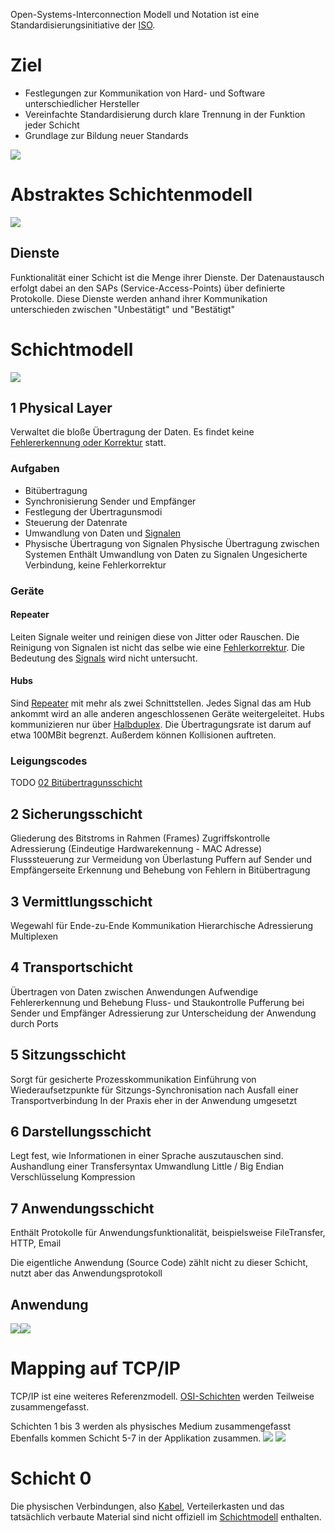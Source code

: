 Open-Systems-Interconnection Modell und Notation ist eine Standardisierungsinitiative der [ISO](Basics.md#Institutionell).
# Ziel
- Festlegungen zur Kommunikation von Hard- und Software unterschiedlicher Hersteller
- Vereinfachte Standardisierung durch klare Trennung in der Funktion jeder Schicht
- Grundlage zur Bildung neuer Standards

![](Schichtenbildung.png)
# Abstraktes Schichtenmodell

![](Abstraktes%20Schichtenmodell.png)

## Dienste
Funktionalität einer Schicht ist die Menge ihrer Dienste.
Der Datenaustausch erfolgt dabei an den SAPs (Service-Access-Points) über definierte Protokolle.
Diese Dienste werden anhand ihrer Kommunikation unterschieden zwischen "Unbestätigt" und "Bestätigt"

# Schichtmodell

![](Schichtmodell.png)
## 1 Physical Layer
Verwaltet die bloße Übertragung der Daten. Es findet keine  [Fehlererkennung oder Korrektur](Codes.md#Fehlerumgang) statt.

### Aufgaben
- Bitübertragung
- Synchronisierung Sender und Empfänger
- Festlegung der Übertragunsmodi
- Steuerung der Datenrate
- Umwandlung von Daten und [Signalen](Basics.md#Signal)
- Physische Übertragung von Signalen
Physische Übertragung zwischen Systemen
Enthält Umwandlung von Daten zu Signalen
Ungesicherte Verbindung, keine Fehlerkorrektur
### Geräte
#### Repeater
Leiten Signale weiter und reinigen diese von Jitter oder Rauschen. Die Reinigung von Signalen ist nicht das selbe wie eine [Fehlerkorrektur](Codes.md#Fehlerkorrektur). Die Bedeutung des [Signals](Basics.md#Signal) wird nicht untersucht.
#### Hubs
Sind [Repeater](#Repeater) mit mehr als zwei Schnittstellen. Jedes Signal das am Hub ankommt wird an alle anderen angeschlossenen Geräte weitergeleitet.
Hubs kommunizieren nur über [Halbduplex](Basics.md#Halbduplex).
Die Übertragungsrate ist darum auf etwa 100MBit begrenzt. Außerdem können Kollisionen auftreten.

### Leigungscodes
TODO
[02 Bitübertragunsschicht](02%20Bitübertragunsschicht.md)

## 2 Sicherungsschicht
Gliederung des Bitstroms in Rahmen (Frames)
Zugriffskontrolle
Adressierung (Eindeutige Hardwarekennung - MAC Adresse)
Flusssteuerung zur Vermeidung von Überlastung
Puffern auf Sender und Empfängerseite
Erkennung und Behebung von Fehlern in Bitübertragung

## 3 Vermittlungsschicht
Wegewahl für Ende-zu-Ende Kommunikation
Hierarchische Adressierung
Multiplexen

## 4 Transportschicht
Übertragen von Daten zwischen Anwendungen
Aufwendige Fehlererkennung und Behebung
Fluss- und Staukontrolle
Pufferung bei Sender und Empfänger
Adressierung zur Unterscheidung der Anwendung durch Ports

## 5 Sitzungsschicht
Sorgt für gesicherte Prozesskommunikation
Einführung von Wiederaufsetzpunkte für Sitzungs-Synchronisation nach Ausfall einer Transportverbindung
In der Praxis eher in der Anwendung umgesetzt

## 6 Darstellungsschicht
Legt fest, wie Informationen in einer Sprache auszutauschen sind.
Aushandlung einer Transfersyntax
Umwandlung Little / Big Endian
Verschlüsselung
Kompression

## 7 Anwendungsschicht
Enthält Protokolle für Anwendungsfunktionalität, beispielsweise FileTransfer, HTTP, Email

Die eigentliche Anwendung (Source Code) zählt nicht zu dieser Schicht, nutzt aber das Anwendungsprotokoll

## Anwendung
![](AnwendungAllgemein.png)![](AnwendungBrief.png)

# Mapping auf TCP/IP
TCP/IP ist eine weiteres Referenzmodell.
[OSI-Schichten](#Schichtmodell) werden Teilweise zusammengefasst.

Schichten 1 bis 3 werden als physisches Medium zusammengefasst
Ebenfalls kommen Schicht 5-7 in der Applikation zusammen.
![](OSI-TCP.png)
![](Zsmfsg%20Schichtmodell.png)
# Schicht 0
Die physischen Verbindungen, also [Kabel](Basics.md#Kabel), Verteilerkasten und das tatsächlich verbaute Material sind nicht offiziell im [Schichtmodell](#Schichtmodell) enthalten.

